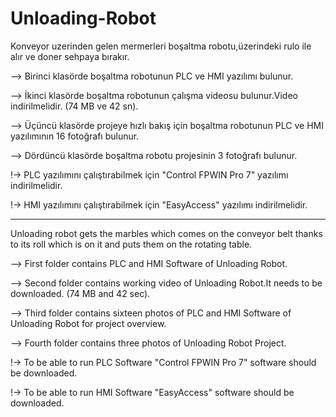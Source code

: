 # Unloading-Robot

Konveyor uzerinden gelen mermerleri boşaltma robotu,üzerindeki rulo ile alır ve doner sehpaya bırakır.

--> Birinci klasörde boşaltma robotunun PLC ve HMI yazılımı bulunur.

--> İkinci klasörde boşaltma robotunun çalışma videosu bulunur.Video indirilmelidir. (74 MB ve 42 sn).

--> Üçüncü klasörde projeye hızlı bakış için boşaltma robotunun PLC ve HMI yazılımının 16 fotoğrafı bulunur.

--> Dördüncü klasörde boşaltma robotu projesinin 3 fotoğrafı bulunur.

!-> PLC yazılımını çalıştırabilmek için "Control FPWIN Pro 7" yazılımı indirilmelidir.

!-> HMI yazılımını çalıştırabilmek için "EasyAccess" yazılımı indirilmelidir.


***********************************************************************************************************************


Unloading robot gets the marbles which comes on the conveyor belt 
thanks to its roll which is on it and puts them on the rotating table.

--> First folder contains PLC and HMI Software of Unloading Robot.

--> Second folder contains working video of Unloading Robot.It needs to be downloaded. (74 MB and 42 sec).

--> Third folder contains sixteen photos of PLC and HMI Software of Unloading Robot for project overview.

--> Fourth folder contains three photos of Unloading Robot Project.

!-> To be able to run PLC Software "Control FPWIN Pro 7" software should be downloaded.

!-> To be able to run HMI Software "EasyAccess" software should be downloaded.
